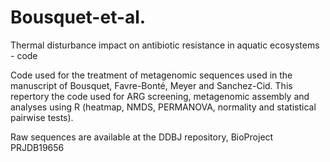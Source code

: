 # Bousquet-et-al.
Thermal disturbance impact on antibiotic resistance in aquatic ecosystems - code

Code used for the treatment of metagenomic sequences used in the manuscript of Bousquet, Favre-Bonté, Meyer and Sanchez-Cid. 
This repertory the code used for ARG screening, metagenomic assembly and analyses using R (heatmap, NMDS, PERMANOVA, normality and statistical pairwise tests). 

Raw sequences are available at the DDBJ repository, BioProject PRJDB19656
